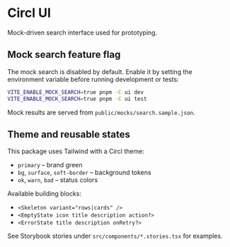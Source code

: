 # Circl UI

Mock-driven search interface used for prototyping.

## Mock search feature flag

The mock search is disabled by default. Enable it by setting the environment variable before running development or tests:

```bash
VITE_ENABLE_MOCK_SEARCH=true pnpm -C ui dev
VITE_ENABLE_MOCK_SEARCH=true pnpm -C ui test
```

Mock results are served from `public/mocks/search.sample.json`.

## Theme and reusable states

This package uses Tailwind with a Circl theme:

- `primary` – brand green
- `bg`, `surface`, `soft-border` – background tokens
- `ok`, `warn`, `bad` – status colors

Available building blocks:

- `<Skeleton variant="rows|cards" />`
- `<EmptyState icon title description action?>`
- `<ErrorState title description onRetry?>`

See Storybook stories under `src/components/*.stories.tsx` for examples.
